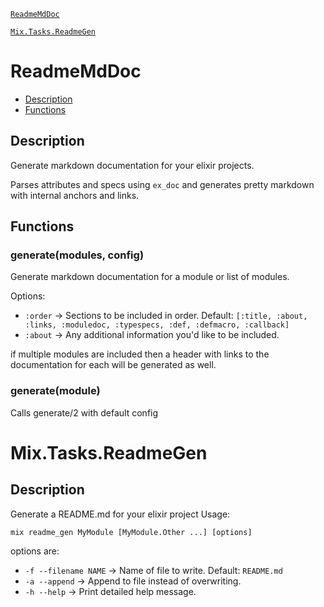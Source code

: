 [`ReadmeMdDoc`](#ReadmeMdDoc)

[`Mix.Tasks.ReadmeGen`](#Mix.Tasks.ReadmeGen)

<a name="ReadmeMdDoc"></a>
# ReadmeMdDoc

* [Description](#description)
* [Functions](#functions)

## Description <a name="description"></a>

Generate markdown documentation for your elixir projects.

Parses attributes and specs using `ex_doc` and generates pretty markdown
with internal anchors and links.

## Functions <a name="functions"></a>

### generate(modules, config) <a name="generate/2"></a>

Generate markdown documentation for a module or list of modules.

Options:

* `:order` -> Sections to be included in order. Default: `[:title, :about, :links, :moduledoc, :typespecs, :def, :defmacro, :callback]`
* `:about` -> Any additional information you'd like to be included.

if multiple modules are included then a header with links to the documentation
for each will be generated as well.


### generate(module) <a name="generate/1"></a>

Calls generate/2 with default config

<a name="Mix.Tasks.ReadmeGen"></a>
# Mix.Tasks.ReadmeGen

## Description

Generate a README.md for your elixir project
Usage:

    mix readme_gen MyModule [MyModule.Other ...] [options]

options are:

* `-f --filename NAME` -> Name of file to write. Default: `README.md`
* `-a --append` -> Append to file instead of overwriting.
* `-h --help` -> Print detailed help message.
